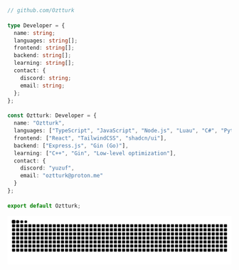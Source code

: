 ```ts
// github.com/Oztturk

type Developer = {
  name: string;
  languages: string[];
  frontend: string[];
  backend: string[];
  learning: string[];
  contact: {
    discord: string;
    email: string;
  };
};

const Oztturk: Developer = {
  name: "Oztturk",
  languages: ["TypeScript", "JavaScript", "Node.js", "Luau", "C#", "Python", "C++"],
  frontend: ["React", "TailwindCSS", "shadcn/ui"],
  backend: ["Express.js", "Gin (Go)"],
  learning: ["C++", "Gin", "Low-level optimization"],
  contact: {
    discord: "yuzuf",
    email: "oztturk@proton.me"
  }
};

export default Oztturk;
```
<picture>
  <source media="(prefers-color-scheme: dark)" srcset="https://raw.githubusercontent.com/oztturk/oztturk/output/github-snake-dark.svg" />
  <source media="(prefers-color-scheme: light)" srcset="https://raw.githubusercontent.com/oztturk/oztturk/output/github-snake.svg" />
  <img alt="github-snake" src="https://raw.githubusercontent.com/jrbemal/jrbemal/output/github-snake.svg" />
</picture>
